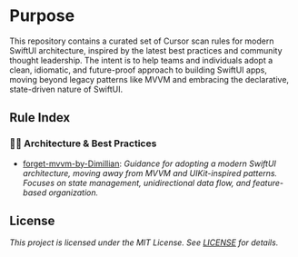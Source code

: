 # Purpose

This repository contains a curated set of Cursor scan rules for modern SwiftUI architecture, inspired by the latest best practices and community thought leadership. The intent is to help teams and individuals adopt a clean, idiomatic, and future-proof approach to building SwiftUI apps, moving beyond legacy patterns like MVVM and embracing the declarative, state-driven nature of SwiftUI.

## Rule Index

### 🧑‍💻 Architecture & Best Practices

- [forget-mvvm-by-Dimillian](rules/forget-mvvm-by-Dimillian.mdc): *Guidance for adopting a modern SwiftUI architecture, moving away from MVVM and UIKit-inspired patterns. Focuses on state management, unidirectional data flow, and feature-based organization.*

## License

*This project is licensed under the MIT License. See [LICENSE](LICENSE) for details.*
